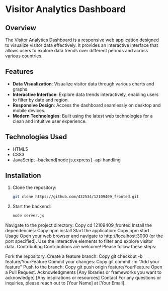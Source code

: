 # Visitor Analytics Dashboard

## Overview
The Visitor Analytics Dashboard is a responsive web application designed to visualize visitor data effectively. It provides an interactive interface that allows users to explore data trends over different periods and across various countries.

## Features
- **Data Visualization**: Visualize visitor data through various charts and graphs.
- **Interactive Interface**: Explore data trends interactively, enabling users to filter by date and region.
- **Responsive Design**: Access the dashboard seamlessly on desktop and mobile devices.
- **Modern Technologies**: Built using the latest web technologies for a clean and intuitive user experience.

## Technologies Used
- HTML5
- CSS3
- JavaScript
-backend[node js,express]
-api handling

## Installation
1. Clone the repository:
   ```bash
   git clone https://github.com/432534/12109409_fronted.git
2. Start the backend:
   ```bash
   node server.js
   
Navigate to the project directory:
Copy
cd 12109409_fronted
Install the dependencies:
Copy
npm install
Start the application:
Copy
npm start
Usage
Open your web browser and navigate to http://localhost:3000 (or the port specified).
Use the interactive elements to filter and explore visitor data.
Contributing
Contributions are welcome! Please follow these steps:

Fork the repository.
Create a feature branch:
Copy
git checkout -b feature/YourFeature
Commit your changes:
Copy
git commit -m "Add your feature"
Push to the branch:
Copy
git push origin feature/YourFeature
Open a Pull Request.
Acknowledgments
[Any libraries or frameworks you want to acknowledge]
[Any inspirations or resources]
Contact
For any questions or inquiries, please reach out to [Your Name] at [Your Email].

